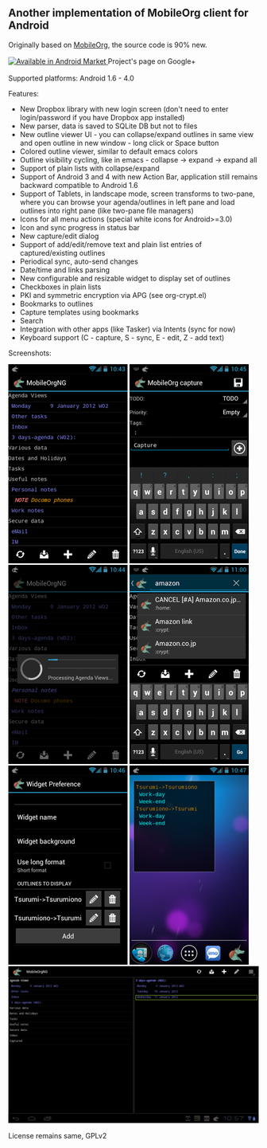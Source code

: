 ## Another implementation of MobileOrg client for Android ##

Originally based on [MobileOrg](https://github.com/matburt/mobileorg-android), the source code is 90% new.

<a href="http://market.android.com/details?id=com.matburt.mobileorg.ng" style="cursor: pointer;">
  <img src="http://www.android.com/images/brand/60_avail_market_logo2.png"
       alt="Available in Android Market" />
</a>

<link href="https://plus.google.com/101518077347551839865" rel="publisher" />
<a href="https://plus.google.com/101518077347551839865?prsrc=3" style="text-decoration:none;">Project's page on Google+ <img src="https://ssl.gstatic.com/images/icons/gplus-16.png" alt="" style="border:0;width:16px;height:16px; align: left;"/></a>
<br/>
<br/>
Supported platforms: Android 1.6 - 4.0

Features:

* New Dropbox library with new login screen (don't need to enter login/password if you have Dropbox app installed)
* New parser, data is saved to SQLite DB but not to files
* New outline viewer UI - you can collapse/expand outlines in same view and open outline in new window - long click or Space button
* Colored outline viewer, similar to default emacs colors
* Outline visibility cycling, like in emacs - collapse -> expand -> expand all
* Support of plain lists with collapse/expand
* Support of Android 3 and 4 with new Action Bar, application still remains backward compatible to Android 1.6
* Support of Tablets, in landscape mode, screen transforms to two-pane, where you can browse your agenda/outlines in left pane and load outlines into right pane (like two-pane file managers)
* Icons for all menu actions (special white icons for Android>=3.0)
* Icon and sync progress in status bar
* New capture/edit dialog
* Support of add/edit/remove text and plain list entries of captured/existing outlines
* Periodical sync, auto-send changes
* Date/time and links parsing
* New configurable and resizable widget to display set of outlines
* Checkboxes in plain lists
* PKI and symmetric encryption via APG (see org-crypt.el)
* Bookmarks to outlines
* Capture templates using bookmarks
* Search
* Integration with other apps (like Tasker) via Intents (sync for now)
* Keyboard support (C - capture, S - sync, E - edit, Z - add text)

Screenshots:

![Main window](src-img/ss-small/main.png) 
![Capture window](src-img/ss-small/capture.png) 
![Sync progress](src-img/ss-small/sync.png) 
![Search](src-img/ss-small/search.png) 
![Widget preferences](src-img/ss-small/widget_pref.png) 
![Outline widget](src-img/ss-small/widget.png) 
![Tablet](src-img/ss-small/tablet.png)

License remains same, GPLv2
